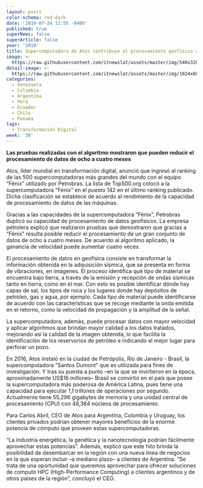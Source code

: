 ```yaml
---
layout: posts
color-schema: red-dark
date: '2019-07-24 11:55 -0400'
published: true
superNews: false
superArticle: false
year: '2019'
title: Supercomputadora de Atos contribuye al procesamiento geofísico de Petrobras
image: >-
  https://raw.githubusercontent.com/itnewslat/assets/master/img/540x320/Supercomputadora-Atos-p.jpg
detail-image: >-
  https://raw.githubusercontent.com/itnewslat/assets/master/img/1024x680/Supercomputadora-Atos-g.jpg
categories:
  - Venezuela
  - Colombia
  - Argentina
  - Perú
  - Ecuador
  - Chile
  - Panama
tags:
  - Transformación Digital
week: '30'
---
```

**Las pruebas realizadas con el algoritmo mostraron que pueden reducir el procesamiento de datos de ocho a cuatro meses**

Atos, líder mundial en transformación digital, anunció que ingresó al ranking de las 500 supercomputadoras más grandes del mundo con el equipo “Fénix” utilizado por Petrobras. La lista de Top500.org colocó a la supercomputadora “Fénix” en el puesto 142 en el último ranking publicado. Dicha clasificación se establece de acuerdo al rendimiento de la capacidad de procesamiento de datos de las máquinas.

Gracias a las capacidades de la supercomputadora “Fénix”, Petrobras duplicó su capacidad de procesamiento de datos geofísicos. La empresa petrolera explicó que realizaron pruebas que demostraron que gracias a “Fénix” resulta posible reducir el procesamiento de un gran conjunto de datos de ocho a cuatro meses. De acuerdo al algoritmo aplicado, la ganancia de velocidad puede aumentar cuatro veces. 

El procesamiento de datos en geofísica consiste en transformar la información obtenida en la adquisición sísmica, que se presenta en forma de vibraciones, en imágenes. El proceso identifica qué tipo de material se encuentra bajo tierra, a través de la emisión y recepción de ondas sísmicas tanto en tierra, como en el mar. Con esto es posible identificar dónde hay capas de sal, los tipos de roca y los lugares donde hay depósitos de petróleo, gas y agua, por ejemplo. Cada tipo de material puede identificarse de acuerdo con las características que se recoge mediante la onda emitida en el retorno, como la velocidad de propagación y la amplitud de la señal. 

La supercomputadora, además, puede procesar datos con mayor velocidad y aplicar algoritmos que brindan mayor calidad a los datos tratados, mejorando así  la calidad de la imagen obtenida, lo que facilita la identificación de los reservorios de petróleo e indicando el mejor lugar para perforar un pozo. 

En 2016, Atos instaló en la ciudad de Petrópolis, Río de Janeiro - Brasil, la supercomputadora “Santos Dumont” que es utilizada para fines de  investigación. Y tras su puesta a punto –en la que se invirtieron en la época, aproximadamente US$16 millones– Brasil se convirtió en el país que posee la supercomputadora más poderosa de América Latina, pues tiene una capacidad para ejecutar 1,1 trillones de operaciones por segundo. Actualmente tiene 55,296 gigabytes de memoria y una unidad central de procesamiento (CPU) con 48,384 núcleos de procesamiento.

Para Carlos Abril, CEO de Atos para Argentina, Colombia y Uruguay, los clientes privados podrían obtener mayores beneficios de la enorme potencia de cómputo que proveen estas supercomputadoras.

“La industria energética, la genética y la nanotecnología podrían fácilmente aprovechar estas potencias”. Además, explicó que este hito brinda la posibilidad de desembarcar en la región con una nueva línea de negocios en la que esperan incluir –a mediano plazo– a clientes de Argentina. “Se trata de una oportunidad que queremos aprovechar para ofrecer soluciones de computo HPC (High-Performance Computing) a clientes argentinos y de otros países de la región”, concluyó el CEO. 